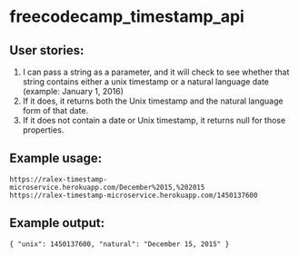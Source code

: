 # freecodecamp_timestamp_api

## User stories:

1. I can pass a string as a parameter, and it will check to see whether that string contains either a unix timestamp or a natural language date (example: January 1, 2016)
2. If it does, it returns both the Unix timestamp and the natural language form of that date.
3. If it does not contain a date or Unix timestamp, it returns null for those properties.

## Example usage:

    https://ralex-timestamp-microservice.herokuapp.com/December%2015,%202015
    https://ralex-timestamp-microservice.herokuapp.com/1450137600

## Example output:

    { "unix": 1450137600, "natural": "December 15, 2015" }
